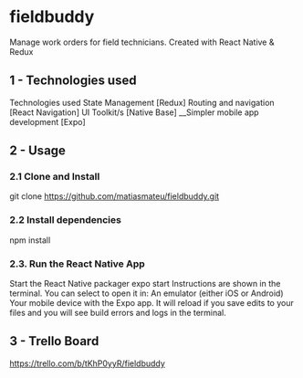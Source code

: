 # fieldbuddy
Manage work orders for field technicians. Created with React Native &amp; Redux
  
## 1 - Technologies used

Technologies used
State Management
[Redux]
Routing and navigation
[React Navigation]
UI Toolkit/s
[Native Base]
__Simpler mobile app development
[Expo]

## 2 - Usage

### 2.1 Clone and Install
git clone https://github.com/matiasmateu/fieldbuddy.git

### 2.2 Install dependencies
npm install

### 2.3. Run the React Native App
Start the React Native packager
expo start
Instructions are shown in the terminal. You can select to open it in:
An emulator (either iOS or Android)
Your mobile device with the Expo app. It will reload if you save edits to your files and you will see build errors and logs in the terminal.

## 3 - Trello Board

https://trello.com/b/tKhP0yyR/fieldbuddy
